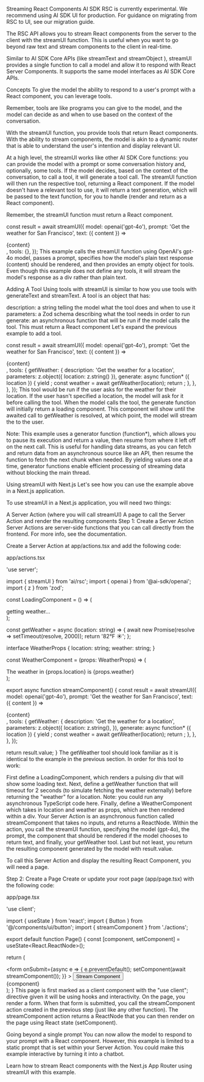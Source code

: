 Streaming React Components
AI SDK RSC is currently experimental. We recommend using AI SDK UI for production. For guidance on migrating from RSC to UI, see our migration guide.

The RSC API allows you to stream React components from the server to the client with the streamUI function. This is useful when you want to go beyond raw text and stream components to the client in real-time.

Similar to AI SDK Core APIs (like streamText and streamObject ), streamUI provides a single function to call a model and allow it to respond with React Server Components. It supports the same model interfaces as AI SDK Core APIs.

Concepts
To give the model the ability to respond to a user's prompt with a React component, you can leverage tools.

Remember, tools are like programs you can give to the model, and the model can decide as and when to use based on the context of the conversation.

With the streamUI function, you provide tools that return React components. With the ability to stream components, the model is akin to a dynamic router that is able to understand the user's intention and display relevant UI.

At a high level, the streamUI works like other AI SDK Core functions: you can provide the model with a prompt or some conversation history and, optionally, some tools. If the model decides, based on the context of the conversation, to call a tool, it will generate a tool call. The streamUI function will then run the respective tool, returning a React component. If the model doesn't have a relevant tool to use, it will return a text generation, which will be passed to the text function, for you to handle (render and return as a React component).

Remember, the streamUI function must return a React component.

const result = await streamUI({
  model: openai('gpt-4o'),
  prompt: 'Get the weather for San Francisco',
  text: ({ content }) => <div>{content}</div>,
  tools: {},
});
This example calls the streamUI function using OpenAI's gpt-4o model, passes a prompt, specifies how the model's plain text response (content) should be rendered, and then provides an empty object for tools. Even though this example does not define any tools, it will stream the model's response as a div rather than plain text.

Adding A Tool
Using tools with streamUI is similar to how you use tools with generateText and streamText. A tool is an object that has:

description: a string telling the model what the tool does and when to use it
parameters: a Zod schema describing what the tool needs in order to run
generate: an asynchronous function that will be run if the model calls the tool. This must return a React component
Let's expand the previous example to add a tool.


const result = await streamUI({
  model: openai('gpt-4o'),
  prompt: 'Get the weather for San Francisco',
  text: ({ content }) => <div>{content}</div>,
  tools: {
    getWeather: {
      description: 'Get the weather for a location',
      parameters: z.object({ location: z.string() }),
      generate: async function* ({ location }) {
        yield <LoadingComponent />;
        const weather = await getWeather(location);
        return <WeatherComponent weather={weather} location={location} />;
      },
    },
  },
});
This tool would be run if the user asks for the weather for their location. If the user hasn't specified a location, the model will ask for it before calling the tool. When the model calls the tool, the generate function will initially return a loading component. This component will show until the awaited call to getWeather is resolved, at which point, the model will stream the <WeatherComponent /> to the user.

Note: This example uses a generator function  (function*), which allows you to pause its execution and return a value, then resume from where it left off on the next call. This is useful for handling data streams, as you can fetch and return data from an asynchronous source like an API, then resume the function to fetch the next chunk when needed. By yielding values one at a time, generator functions enable efficient processing of streaming data without blocking the main thread.

Using streamUI with Next.js
Let's see how you can use the example above in a Next.js application.

To use streamUI in a Next.js application, you will need two things:

A Server Action (where you will call streamUI)
A page to call the Server Action and render the resulting components
Step 1: Create a Server Action
Server Actions are server-side functions that you can call directly from the frontend. For more info, see the documentation.

Create a Server Action at app/actions.tsx and add the following code:

app/actions.tsx

'use server';

import { streamUI } from 'ai/rsc';
import { openai } from '@ai-sdk/openai';
import { z } from 'zod';

const LoadingComponent = () => (
  <div className="animate-pulse p-4">getting weather...</div>
);

const getWeather = async (location: string) => {
  await new Promise(resolve => setTimeout(resolve, 2000));
  return '82°F️ ☀️';
};

interface WeatherProps {
  location: string;
  weather: string;
}

const WeatherComponent = (props: WeatherProps) => (
  <div className="border border-neutral-200 p-4 rounded-lg max-w-fit">
    The weather in {props.location} is {props.weather}
  </div>
);

export async function streamComponent() {
  const result = await streamUI({
    model: openai('gpt-4o'),
    prompt: 'Get the weather for San Francisco',
    text: ({ content }) => <div>{content}</div>,
    tools: {
      getWeather: {
        description: 'Get the weather for a location',
        parameters: z.object({
          location: z.string(),
        }),
        generate: async function* ({ location }) {
          yield <LoadingComponent />;
          const weather = await getWeather(location);
          return <WeatherComponent weather={weather} location={location} />;
        },
      },
    },
  });

  return result.value;
}
The getWeather tool should look familiar as it is identical to the example in the previous section. In order for this tool to work:

First define a LoadingComponent, which renders a pulsing div that will show some loading text.
Next, define a getWeather function that will timeout for 2 seconds (to simulate fetching the weather externally) before returning the "weather" for a location. Note: you could run any asynchronous TypeScript code here.
Finally, define a WeatherComponent which takes in location and weather as props, which are then rendered within a div.
Your Server Action is an asynchronous function called streamComponent that takes no inputs, and returns a ReactNode. Within the action, you call the streamUI function, specifying the model (gpt-4o), the prompt, the component that should be rendered if the model chooses to return text, and finally, your getWeather tool. Last but not least, you return the resulting component generated by the model with result.value.

To call this Server Action and display the resulting React Component, you will need a page.

Step 2: Create a Page
Create or update your root page (app/page.tsx) with the following code:

app/page.tsx

'use client';

import { useState } from 'react';
import { Button } from '@/components/ui/button';
import { streamComponent } from './actions';

export default function Page() {
  const [component, setComponent] = useState<React.ReactNode>();

  return (
    <div>
      <form
        onSubmit={async e => {
          e.preventDefault();
          setComponent(await streamComponent());
        }}
      >
        <Button>Stream Component</Button>
      </form>
      <div>{component}</div>
    </div>
  );
}
This page is first marked as a client component with the "use client"; directive given it will be using hooks and interactivity. On the page, you render a form. When that form is submitted, you call the streamComponent action created in the previous step (just like any other function). The streamComponent action returns a ReactNode that you can then render on the page using React state (setComponent).

Going beyond a single prompt
You can now allow the model to respond to your prompt with a React component. However, this example is limited to a static prompt that is set within your Server Action. You could make this example interactive by turning it into a chatbot.

Learn how to stream React components with the Next.js App Router using streamUI with this example.